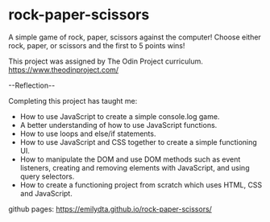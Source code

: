 # rock-paper-scissors

A simple game of rock, paper, scissors against the computer!
Choose either rock, paper, or scissors and the first to 5 points wins!

This project was assigned by The Odin Project curriculum. https://www.theodinproject.com/


--Reflection--

Completing this project has taught me:
- How to use JavaScript to create a simple console.log game.
- A better understanding of how to use JavaScript functions.
- How to use loops and else/if statements.
- How to use JavaScript and CSS together to create a simple functioning UI.
- How to manipulate the DOM and use DOM methods such as event listeners, creating and removing elements with JavaScript, and using query selectors.
- How to create a functioning project from scratch which uses HTML, CSS and JavaScript.

github pages: https://emilydta.github.io/rock-paper-scissors/
